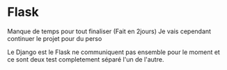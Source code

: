 # Flask

Manque de temps pour tout finaliser (Fait en 2jours)
Je vais cependant continuer le projet pour du perso

Le Django est le Flask ne communiquent pas ensemble pour le moment et ce sont deux test completement séparé l'un de l'autre.
